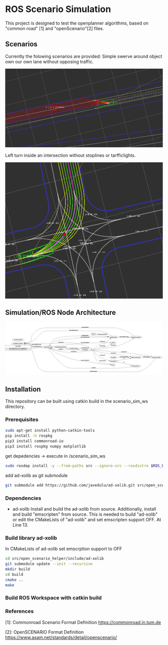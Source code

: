 # ROS Scenario Simulation

This project is designed to test the openplanner algorithms, based on "common road" [1] and "openScenario"[2] files.

## Scenarios
Currently the folowing scenarios are provided:
Simple swerve around object own our own lane without opposing traffic.

![Alt text](docs/overtake.png?raw=true "Overtake")

Left turn inside an intersection without stoplines or tarfficlights.

![Alt text](docs/left_turn.png?raw=true "left_turn")

## Simulation/ROS Node Architecture
![Alt text](docs/node_graph.png?raw=true "node_graph")



## Installation
This repository can be built using catkin build in the scenario_sim_ws directory.

### Prerequisites

```bash
sudo apt-get install python-catkin-tools
pip install -U rospkg
pip3 install commonroad-io
pip3 install rospkg numpy matplotlib

```

get depedencies -> execute in /scenario_sim_ws

```bash
sudo rosdep install -y --from-paths src --ignore-src --rosdistro $ROS_DISTRO
```

add ad-xolib as git submodule
```bash
git submodule add https://github.com/javedulu/ad-xolib.git src/open_scenario_helper/include/ad-xolib
```

### Dependencies

- ad-xolib
Install and build the ad-xolib from source. Additionally, install and build "emscripten" from source. This is needed to build "ad-xolib" or edit the CMakeLists of "ad-xolib" and set emscripten support OFF. At Line 13.

### Build library ad-xolib

In CMakeLists of ad-xolib set emscrption support to OFF

```bash
cd src/open_scenario_helper/include/ad-xolib 
git submodule update --init --recursive 
mkdir build
cd build
cmake ..
make
```

### Build ROS Workspace with catkin build

### References
[1]: Commonroad Scenario Format Definition https://commonroad.in.tum.de

[2]: OpenSCENARIO  Format Definition https://www.asam.net/standards/detail/openscenario/